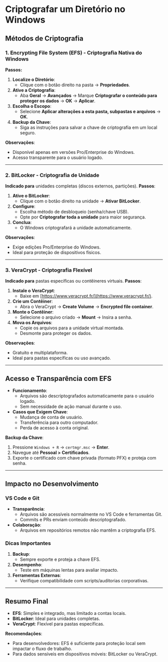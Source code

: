 # Criptografar um Diretório no Windows

## Métodos de Criptografia

### 1. Encrypting File System (EFS) - Criptografia Nativa do Windows

**Passos:**

1. **Localize o Diretório**:
   - Clique com o botão direito na pasta → **Propriedades**.
2. **Ative a Criptografia**:
   - Aba **Geral** → **Avançados** → Marque **Criptografar o conteúdo para proteger os dados** → **OK** → **Aplicar**.
3. **Escolha o Escopo**:
   - Selecione **Aplicar alterações a esta pasta, subpastas e arquivos** → **OK**.
4. **Backup da Chave**:
   - Siga as instruções para salvar a chave de criptografia em um local seguro.

**Observações**:

- Disponível apenas em versões Pro/Enterprise do Windows.
- Acesso transparente para o usuário logado.

---

### 2. BitLocker - Criptografia de Unidade

**Indicado para** unidades completas (discos externos, partições).
**Passos**:

1. **Ative o BitLocker**:
   - Clique com o botão direito na unidade → **Ativar BitLocker**.
2. **Configure**:
   - Escolha método de desbloqueio (senha/chave USB).
   - Opte por **Criptografar toda a unidade** para maior segurança.
3. **Conclua**:
   - O Windows criptografará a unidade automaticamente.

**Observações**:

- Exige edições Pro/Enterprise do Windows.
- Ideal para proteção de dispositivos físicos.

---

### 3. VeraCrypt - Criptografia Flexível

**Indicado para** pastas específicas ou contêineres virtuais.
**Passos**:

1. **Instale o VeraCrypt**:
   - Baixe em [https://www.veracrypt.fr/](https://www.veracrypt.fr/).
2. **Crie um Contêiner**:
   - Abra o VeraCrypt → **Create Volume** → **Encrypted file container**.
3. **Monte o Contêiner**:
   - Selecione o arquivo criado → **Mount** → Insira a senha.
4. **Mova os Arquivos**:
   - Copie os arquivos para a unidade virtual montada.
   - Desmonte para proteger os dados.

**Observações**:

- Gratuito e multiplataforma.
- Ideal para pastas específicas ou uso avançado.

---

## Acesso e Transparência com EFS

- **Funcionamento**:
  - Arquivos são descriptografados automaticamente para o usuário logado.
  - Sem necessidade de ação manual durante o uso.
- **Casos que Exigem Chave**:
  - Mudança de conta de usuário.
  - Transferência para outro computador.
  - Perda de acesso à conta original.

**Backup da Chave**:

1. Pressione `Windows + R` → `certmgr.msc` → **Enter**.
2. Navegue até **Pessoal > Certificados**.
3. Exporte o certificado com chave privada (formato PFX) e proteja com senha.

---

## Impacto no Desenvolvimento

### VS Code e Git

- **Transparência**:
  - Arquivos são acessíveis normalmente no VS Code e ferramentas Git.
  - Commits e PRs enviam conteúdo descriptografado.
- **Colaboração**:
  - Arquivos em repositórios remotos não mantêm a criptografia EFS.

### Dicas Importantes

1. **Backup**:
   - Sempre exporte e proteja a chave EFS.
2. **Desempenho**:
   - Teste em máquinas lentas para avaliar impacto.
3. **Ferramentas Externas**:
   - Verifique compatibilidade com scripts/auditorias corporativas.

---

## Resumo Final

- **EFS**: Simples e integrado, mas limitado a contas locais.
- **BitLocker**: Ideal para unidades completas.
- **VeraCrypt**: Flexível para pastas específicas.

**Recomendações**:

- Para desenvolvedores: EFS é suficiente para proteção local sem impactar o fluxo de trabalho.
- Para dados sensíveis em dispositivos móveis: BitLocker ou VeraCrypt.

